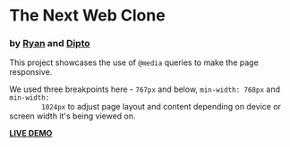 <h1>The Next Web Clone</h1>

<h3>by <a href="https://github.com/rvvergara">Ryan</a> and <a href="https://github.com/dipto0321">Dipto</a></h3>

<p>This project showcases the use of <code>@media</code> queries to make the page responsive.</p>

<p>We used three breakpoints here - <code>767px</code> and below, <code>min-width: 768px</code> and <code>min-width:
        1024px</code> to adjust page
    layout and content depending on device or screen width it's being viewed on.</p>

<strong><a href="https://rawgit.com/rvvergara/the-next-web-clone/master/index.html#100DaysOfCode">LIVE DEMO</a></strong>
